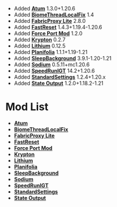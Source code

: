 - Added **[Atum](https://github.com/KingContaria/atum-rewrite)** 1.3.0+1.20.6
- Added **[BiomeThreadLocalFix](https://github.com/RedLime/BiomeThreadLocalFix)** 1.4
- Added **[FabricProxy Lite](https://github.com/OKTW-Network/FabricProxy-Lite)** 2.8.0
- Added **[FastReset](https://github.com/KingContaria/FastReset)** 1.4.3+1.19.4-1.20.6
- Added **[Force Port Mod](https://github.com/DuncanRuns/Force-Port-Mod)** 1.2.0
- Added **[Krypton](https://github.com/astei/krypton)** 0.2.7
- Added **[Lithium](https://github.com/CaffeineMC/lithium-fabric)** 0.12.5
- Added **[Planifolia](https://github.com/tildejustin/planifolia)** 1.1.1+1.19-1.21
- Added **[SleepBackground](https://github.com/RedLime/SleepBackground)** 3.9.1-1.20-1.21
- Added **[Sodium](https://github.com/Minecraft-Java-Edition-Speedrunning/sodium)** 0.5.11+mc1.20.6
- Added **[SpeedRunIGT](https://github.com/RedLime/SpeedRunIGT)** 14.2+1.20.6
- Added **[StandardSettings](https://github.com/KingContaria/StandardSettings)** 1.2.4+1.20.x
- Added **[State Output](https://github.com/tildejustin/state-output)** 1.2.0+1.18.2-1.21

# Mod List
- **[Atum](https://github.com/KingContaria/atum-rewrite)**
- **[BiomeThreadLocalFix](https://github.com/RedLime/BiomeThreadLocalFix)**
- **[FabricProxy Lite](https://github.com/OKTW-Network/FabricProxy-Lite)**
- **[FastReset](https://github.com/KingContaria/FastReset)**
- **[Force Port Mod](https://github.com/DuncanRuns/Force-Port-Mod)**
- **[Krypton](https://github.com/astei/krypton)**
- **[Lithium](https://github.com/CaffeineMC/lithium-fabric)**
- **[Planifolia](https://github.com/tildejustin/planifolia)**
- **[SleepBackground](https://github.com/RedLime/SleepBackground)**
- **[Sodium](https://github.com/Minecraft-Java-Edition-Speedrunning/sodium)**
- **[SpeedRunIGT](https://github.com/RedLime/SpeedRunIGT)**
- **[StandardSettings](https://github.com/KingContaria/StandardSettings)**
- **[State Output](https://github.com/tildejustin/state-output)**
